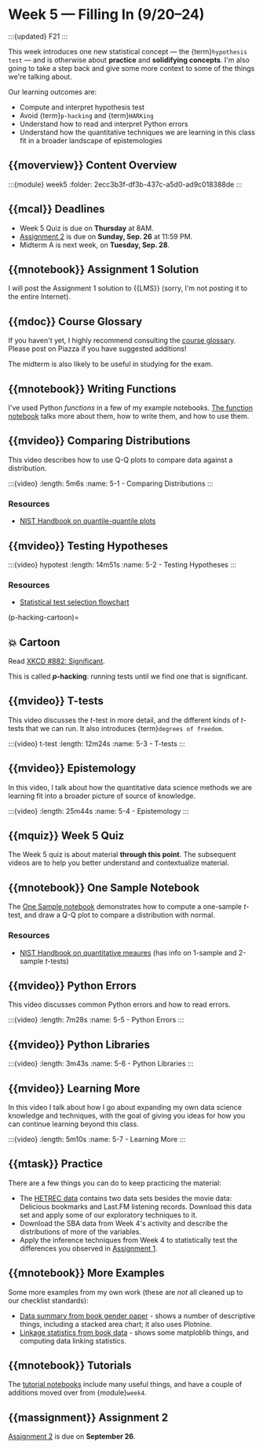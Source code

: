 # Week 5 — Filling In (9/20–24)

:::{updated} F21
:::

This week introduces one new statistical concept — the {term}`hypothesis test` — and is otherwise about **practice** and **solidifying concepts**.
I'm also going to take a step back and give some more context to some of the things we're talking about.

Our learning outcomes are:

- Compute and interpret hypothesis test
- Avoid {term}`p-hacking` and {term}`HARKing`
- Understand how to read and interpret Python errors
- Understand how the quantitative techniques we are learning in this class fit in a broader landscape of epistemologies

## {{moverview}} Content Overview

:::{module} week5
:folder: 2ecc3b3f-df3b-437c-a5d0-ad9c018388de
:::

## {{mcal}} Deadlines

- Week 5 Quiz is due on **Thursday** at 8AM.
- [Assignment 2](../assignments/A2/index.md) is due on **Sunday, Sep. 26** at 11:59 PM.
- Midterm A is next week, on **Tuesday, Sep. 28**.

## {{mnotebook}} Assignment 1 Solution

I will post the Assignment 1 solution to {{LMS}} (sorry, I'm not posting it to the entire Internet).

## {{mdoc}} Course Glossary

If you haven't yet, I highly recommend consulting the [course glossary](../../resources/glossary.md).
Please post on Piazza if you have suggested additions!

The midterm is also likely to be useful in studying for the exam.

## {{mnotebook}} Writing Functions

I've used Python *functions* in a few of my example notebooks.
[The function notebook](../../resources/tutorials/Functions.ipynb) talks more about them, how to write them, and how to use them.

## {{mvideo}} Comparing Distributions

This video describes how to use Q-Q plots to compare data against a distribution.

:::{video}
:length: 5m6s
:name: 5-1 - Comparing Distributions
:::

### Resources

- [NIST Handbook on quantile-quantile plots](https://www.itl.nist.gov/div898/handbook/eda/section3/qqplot.htm)

## {{mvideo}} Testing Hypotheses

:::{video} hypotest
:length: 14m51s
:name: 5-2 - Testing Hypotheses
:::

### Resources

- [Statistical test selection flowchart](http://timdraws.net/files/StatisticalTestFinder.pdf)

(p-hacking-cartoon)=
## 💥 Cartoon

Read [XKCD #882: Significant](https://xkcd.com/882/).

This is called **_p_-hacking**: running tests until we find one that is significant.

## {{mvideo}} T-tests

This video discusses the *t*-test in more detail, and the different kinds of *t*-tests that we can run.
It also introduces {term}`degrees of freedom`.

:::{video} t-test
:length: 12m24s
:name: 5-3 - T-tests
:::

## {{mvideo}} Epistemology

In this video, I talk about how the quantitative data science methods we are learning fit into a broader picture of source of knowledge.

:::{video}
:length: 25m44s
:name: 5-4 - Epistemology
:::

## {{mquiz}} Week 5 Quiz

The Week 5 quiz is about material **through this point**.
The subsequent videos are to help you better understand and contextualize material.

## {{mnotebook}} One Sample Notebook

The [One Sample notebook](../../resources/tutorials/OneSample.ipynb) demonstrates how to compute a one-sample *t*-test, and draw a Q-Q plot to compare a distribution with normal.

### Resources

- [NIST Handbook on quantitative meaures](https://www.itl.nist.gov/div898/handbook/eda/section3/eda35.htm) (has info on 1-sample and 2-sample *t*-tests)

## {{mvideo}} Python Errors

This video discusses common Python errors and how to read errors.

:::{video}
:length: 7m28s
:name: 5-5 - Python Errors
:::

## {{mvideo}} Python Libraries

:::{video}
:length: 3m43s
:name: 5-6 - Python Libraries
:::

## {{mvideo}} Learning More

In this video I talk about how I go about expanding my own data science knowledge and techniques, with the goal
of giving you ideas for how you can continue learning beyond this class.

:::{video}
:length: 5m10s
:name: 5-7 - Learning More
:::

## {{mtask}} Practice

There are a few things you can do to keep practicing the material:

-   The [HETREC data](https://grouplens.org/datasets/hetrec-2011/) contains two data sets besides the movie data: Delicious bookmarks and Last.FM listening records.
    Download this data set and apply some of our exploratory techniques to it.
-   Download the SBA data from Week 4's activity and describe the distributions of more of the variables.
-   Apply the inference techniques from Week 4 to statistically test the differences you observed in [Assignment 1](../../assignments/A1/index.md).

## {{mnotebook}} More Examples

Some more examples from my own work (these are *not* all cleaned up to our checklist standards):

- [Data summary from book gender paper](https://nbviewer.jupyter.org/github/BoiseState/book-author-gender/blob/master/DataSummary.ipynb) - shows a number of descriptive things, including a stacked area chart; it also uses Plotnine.
- [Linkage statistics from book data](https://github.com/BoiseState/bookdata-tools/blob/master/LinkageStats.ipynb) - shows some matploblib things, and computing data linking statistics.

## {{mnotebook}} Tutorials

The [tutorial notebooks](tutorials) include many useful things, and have a couple of additions moved over from {module}`week4`.

## {{massignment}} Assignment 2

[Assignment 2](../assignments/A2/index.md) is due on **September 26**.
